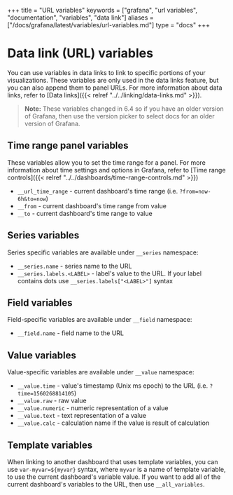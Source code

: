 +++
title = "URL variables"
keywords = ["grafana", "url variables", "documentation", "variables", "data link"]
aliases = ["/docs/grafana/latest/variables/url-variables.md"]
type = "docs"
+++

# Data link (URL) variables

You can use variables in data links to link to specific portions of your visualizations. These variables are only used in the data links feature, but you can also append them to panel URLs. For more information about data links, refer to [Data links]({{< relref "../../linking/data-links.md" >}}).

> **Note:** These variables changed in 6.4 so if you have an older version of Grafana, then use the version picker to select docs for an older version of Grafana.

## Time range panel variables

These variables allow you to set the time range for a panel. For more information about time settings and options in Grafana, refer to [Time range controls]({{< relref "../../dashboards/time-range-controls.md" >}})

* ``__url_time_range`` - current dashboard's time range (i.e. ``?from=now-6h&to=now``)
* ``__from`` - current dashboard's time range from value
* ``__to`` - current dashboard's time range to value

## Series variables

Series specific variables are available under ``__series`` namespace:

* ``__series.name`` - series name to the URL
* ``__series.labels.<LABEL>`` - label's value to the URL. If your label contains dots use ``__series.labels["<LABEL>"]`` syntax

## Field variables

Field-specific variables are available under ``__field`` namespace:

* ``__field.name`` - field name to the URL

## Value variables

Value-specific variables are available under ``__value`` namespace:

* ``__value.time`` - value's timestamp (Unix ms epoch) to the URL (i.e. ``?time=1560268814105``)
* ``__value.raw`` - raw value
* ``__value.numeric`` - numeric representation of a value
* ``__value.text`` - text representation of a value
* ``__value.calc`` - calculation name if the value is result of calculation

## Template variables

When linking to another dashboard that uses template variables, you can use ``var-myvar=${myvar}`` syntax, where ``myvar`` is a name of template variable,
to use the current dashboard's variable value. If you want to add all of the current dashboard's variables to the URL, then use  ``__all_variables``.
